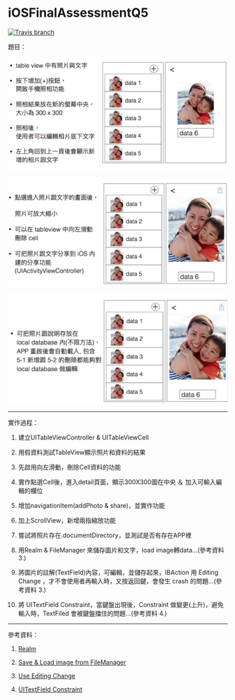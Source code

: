 # iOSFinalAssessmentQ5

[![Travis branch](https://img.shields.io/travis/rust-lang/rust/master.svg)]()

題目：

![](https://github.com/dan12411/iOSFinalAssessmentQ5/blob/master/Q5-1.png)

![](https://github.com/dan12411/iOSFinalAssessmentQ5/blob/master/Q5-2.png)

![](https://github.com/dan12411/iOSFinalAssessmentQ5/blob/master/Q5-3.png)

---

實作過程：

1. 建立UITableViewController & UITableViewCell

2. 用假資料測試TableView顯示照片和資料的結果

3. 先啟用向左滑動，刪除Cell資料的功能

4. 實作點選Cell後，進入detail頁面，顯示300X300圖在中央 ＆ 加入可輸入編輯的欄位

5. 增加navigationItem(addPhoto & share)，並實作功能

6. 加上ScrollView，新增兩指縮放功能

7. 嘗試將照片存在.documentDirectory，並測試是否有存在APP裡

8. 用Realm & FileManager 來儲存圖片和文字，load image轉data...(參考資料 3.)

9. 將圖片的註解(TextField)內容，可編輯，並儲存起來，IBAction 用 Editing Change ，才不會使用者再輸入時，又按返回鍵，會發生 crash 的問題...(參考資料 3.)

10. 將 UITextField Constraint，當鍵盤出現後，Constraint 做變更(上升)，避免輸入時，TextFiled 會被鍵盤擋住的問題...(參考資料 4.)

---

參考資料：

1. [Realm](https://realm.io/docs/swift/latest/#writes)

2. [Save & Load image from FileManager ](http://stackoverflow.com/questions/35685685/how-to-save-an-image-picked-from-a-uiimagepickercontroller-in-swift)

3. [Use Editing Change](http://stackoverflow.com/questions/7010547/uitextfield-text-change-event)

4. [UITextField Constraint](http://stackoverflow.com/questions/25693130/move-textfield-when-keyboard-appears-swift)


